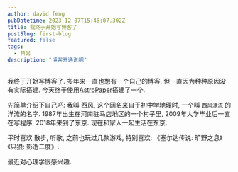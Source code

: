 ```yaml
---
author: david feng
pubDatetime: 2023-12-07T15:48:07.302Z
title: 我终于开始写博客了
postSlug: first-blog
featured: false
tags:
  - 日常
description: "博客开通说明"
---
```


我终于开始写博客了. 多年来一直也想有一个自己的博客, 但一直因为种种原因没有实际搭建.
今天终于使用[AstroPaper](https://github.com/satnaing/astro-paper)搭建了一个.

先简单介绍下自己吧: 我叫 西风, 这个网名来自于初中学地理时, 一个叫 `西风漂流` 的洋流的名字.
1987年出生在河南驻马店地区的一个村子里, 2009年大学毕业后一直在写程序, 2018年来到了东京.
现在和家人一起生活在东京.

平时喜欢 散步, 听歌, 之前也玩过几款游戏, 特别喜欢: 《塞尔达传说: 旷野之息》《只狼: 影逝二度》.

最近对心理学很感兴趣.
